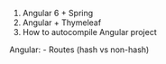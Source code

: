1. Angular 6 + Spring
2. Angular + Thymeleaf
3. How to autocompile Angular project

Angular:
    - Routes (hash vs non-hash)